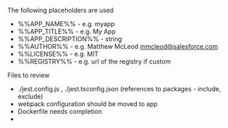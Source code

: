 The following placeholders are used

- %%APP_NAME%% - e.g. myapp
- %%APP_TITLE%% - e.g. My App
- %%APP_DESCRIPTION%% - string
- %%AUTHOR%% - e.g. Matthew McLeod mmcleod@salesforce.com
- %%LICENSE%% - e.g. MIT
- %%REGISTRY%% - e.g. url of the registry if custom


Files to review
- ./jest.config.js , ./jest.tsconfig.json (references to packages - include, exclude)
- webpack configuration should be moved to app
- Dockerfile needs completion
-

